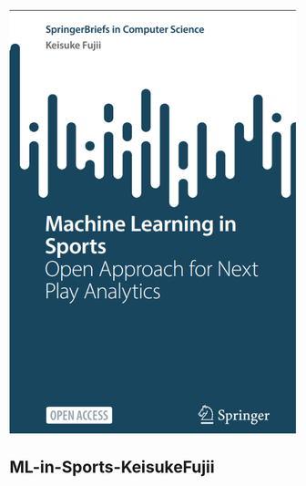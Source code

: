 <p align="center">
  <img src="./ML_in_Sports.png" alt="Description of image">
</p>

# ML-in-Sports-KeisukeFujii
